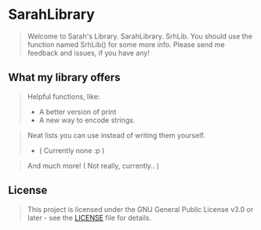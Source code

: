 # SarahLibrary
> Welcome to Sarah's Library. SarahLibrary. SrhLib.
> You should use the function named SrhLib() for some more info.
> Please send me feedback and issues, if you have any!

## What my library offers

> Helpful functions, like:
> - A better version of print
> - A new way to encode strings.

> Neat lists you can use instead of writing them yourself.
> - ( Currently none :p )

> And much more! ( Not really, currently.. )

## License

> This project is licensed under the GNU General Public License v3.0 or later - see the [LICENSE](LICENSE) file for details.
